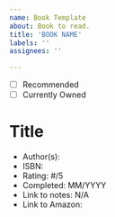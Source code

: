 ```yaml
---
name: Book Template
about: Book to read.
title: 'BOOK NAME'
labels: ''
assignees: ''

---
```


- [ ] Recommended
- [ ] Currently Owned

Title
=====
* Author(s): 
* ISBN: 
* Rating: #/5
* Completed: MM/YYYY
* Link to notes: N/A
* Link to Amazon:
